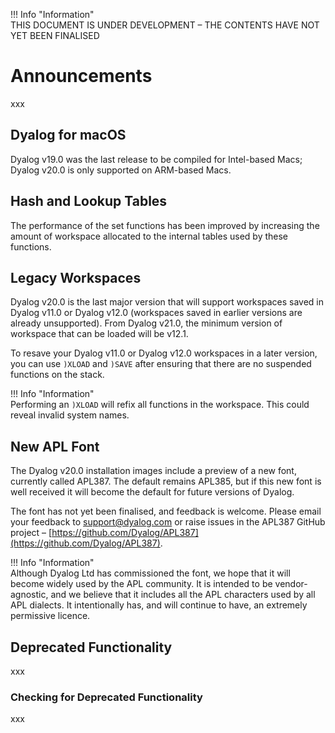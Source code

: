 !!! Info "Information"  
    THIS DOCUMENT IS UNDER DEVELOPMENT – THE CONTENTS HAVE NOT YET BEEN FINALISED

# Announcements

xxx

## Dyalog for macOS

Dyalog v19.0 was the last release to be compiled for Intel-based Macs; Dyalog v20.0 is only supported on ARM-based Macs.

## Hash and Lookup Tables

The performance of the set functions has been improved by increasing the amount of workspace allocated to the internal tables used by these functions.

## Legacy Workspaces

Dyalog v20.0 is the last major version that will support workspaces saved in Dyalog v11.0 or Dyalog v12.0 (workspaces saved in earlier versions are already unsupported). From Dyalog v21.0, the minimum version of workspace that can be loaded will be v12.1.

To resave your Dyalog v11.0 or Dyalog v12.0 workspaces in a later version, you can use `)XLOAD` and `)SAVE` after ensuring that there are no suspended functions on the stack.

!!! Info "Information"  
    Performing an `)XLOAD` will refix all functions in the workspace. This could reveal invalid system names.

## New APL Font

The Dyalog v20.0 installation images include a preview of a new font, currently called APL387. The default remains APL385, but if this new font is well received it will become the default for future versions of Dyalog.

The font has not yet been finalised, and feedback is welcome. Please email your feedback to support@dyalog.com or raise issues in the APL387 GitHub project – [https://github.com/Dyalog/APL387](https://github.com/Dyalog/APL387).

!!! Info "Information"  
    Although Dyalog Ltd has commissioned the font, we hope that it will become widely used by the APL community. It is intended to be vendor-agnostic, and we believe that it includes all the APL characters used by all APL dialects. It intentionally has, and will continue to have, an extremely permissive licence.
	
## Deprecated Functionality

xxx

### Checking for Deprecated Functionality

xxx